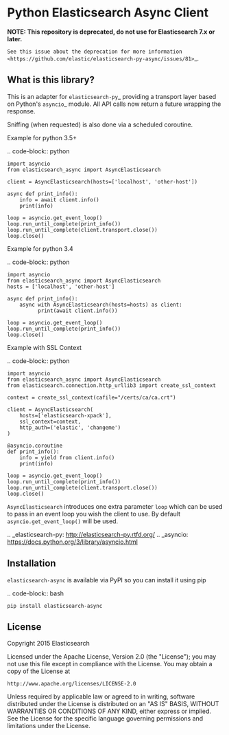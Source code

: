 Python Elasticsearch Async Client
=================================

**NOTE: This repository is deprecated, do not use for Elasticsearch 7.x or later.**

`See this issue about the deprecation for more information <https://github.com/elastic/elasticsearch-py-async/issues/81>`_.

What is this library?
---------------------

This is an adapter for `elasticsearch-py`_ providing a transport layer based on
Python's `asyncio`_ module. All API calls now return a future wrapping the
response.

Sniffing (when requested) is also done via a scheduled coroutine.

Example for python 3.5+

.. code-block:: python

    import asyncio
    from elasticsearch_async import AsyncElasticsearch

    client = AsyncElasticsearch(hosts=['localhost', 'other-host'])

    async def print_info():
        info = await client.info()
        print(info)

    loop = asyncio.get_event_loop()
    loop.run_until_complete(print_info())
    loop.run_until_complete(client.transport.close())
    loop.close()

Example for python 3.4

.. code-block:: python

    import asyncio
    from elasticsearch_async import AsyncElasticsearch
    hosts = ['localhost', 'other-host']

    async def print_info():
        async with AsyncElasticsearch(hosts=hosts) as client:
              print(await client.info())

    loop = asyncio.get_event_loop()
    loop.run_until_complete(print_info())
    loop.close()


Example with SSL Context

.. code-block:: python

    import asyncio
    from elasticsearch_async import AsyncElasticsearch
    from elasticsearch.connection.http_urllib3 import create_ssl_context

    context = create_ssl_context(cafile="/certs/ca/ca.crt")

    client = AsyncElasticsearch(
        hosts=['elasticsearch-xpack'],
        ssl_context=context,
        http_auth=('elastic', 'changeme')
    )

    @asyncio.coroutine
    def print_info():
        info = yield from client.info()
        print(info)

    loop = asyncio.get_event_loop()
    loop.run_until_complete(print_info())
    loop.run_until_complete(client.transport.close())
    loop.close()



``AsyncElasticsearch`` introduces one extra parameter ``loop`` which can be
used to pass in an event loop you wish the client to use. By default
``asyncio.get_event_loop()`` will be used.

.. _elasticsearch-py: http://elasticsearch-py.rtfd.org/
.. _asyncio: https://docs.python.org/3/library/asyncio.html

Installation
------------

``elasticsearch-async`` is available via PyPI so you can install it using pip

.. code-block:: bash

    pip install elasticsearch-async


License
-------

Copyright 2015 Elasticsearch

Licensed under the Apache License, Version 2.0 (the "License");
you may not use this file except in compliance with the License.
You may obtain a copy of the License at

    http://www.apache.org/licenses/LICENSE-2.0

Unless required by applicable law or agreed to in writing, software
distributed under the License is distributed on an "AS IS" BASIS,
WITHOUT WARRANTIES OR CONDITIONS OF ANY KIND, either express or implied.
See the License for the specific language governing permissions and
limitations under the License.
